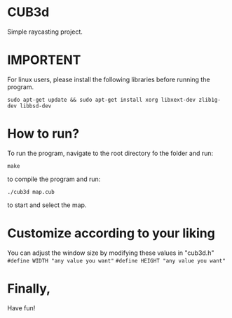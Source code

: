 CUB3d
=====
Simple raycasting project.

# IMPORTENT
For linux users, please install the following libraries before running the program.

```sudo apt-get update && sudo apt-get install xorg libxext-dev zlib1g-dev libbsd-dev```

# How to run?
To run the program, navigate to the root directory fo the folder and run:

```make```

to compile the program and run:

```./cub3d map.cub```

to start and select the map.

# Customize according to your liking

You can adjust the window size by modifying these values in "cub3d.h"
```#define WIDTH "any value you want"```
```#define HEIGHT "any value you want"```

# Finally,

Have fun!

